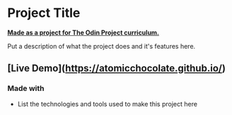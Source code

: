 # Project Title

[**Made as a project for The Odin Project curriculum.**](<link to TOP project assignment>)

Put a description of what the project does and it's features here.

## [Live Demo](https://atomicchocolate.github.io/<link to live demo of project>)

### Made with
- List the technologies and tools used to make this project here

